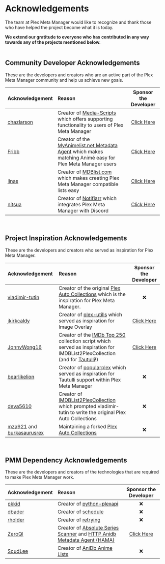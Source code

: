 # Acknowledgements

The team at Plex Meta Manager would like to recognize and thank those who have helped the project become what it is today.

**We extend our gratitude to everyone who has contributed in any way towards any of the projects mentioned below.**
<br>
<br>

## Community Developer Acknowledgements

These are the developers and creators who are an active part of the Plex Meta Manager community and help us achieve new goals.

| Acknowledgement                       | Reason  |        Sponsor the Developer              |
|:---------------------------|:-----------------|:----------------------------------:|
| [chazlarson](https://github.com/chazlarson/) | Creator of [Media-Scripts](https://github.com/chazlarson/Media-Scripts) which offers supporting functionality to users of Plex Meta Manager | [Click Here](https://www.google.com/search?q=food+shelf+near+me) |
| [Fribb](https://github.com/Fribb)    | Creator of the [MyAnimelist.net Metadata Agent](https://github.com/Fribb/MyAnimeList.bundle) which makes matching Animé easy for Plex Meta Manager users    | [Click Here](https://github.com/sponsors/JonnyWong16)              |
| [linas](https://github.com/linaspurinis) | Creator of [MDBlist.com](https://github.com/deva5610/IMDBList2PlexCollection) which makes creating Plex Meta Manager compatible lists easy | [Click Here](https://www.patreon.com/mdblist/posts) |
| [nitsua](https://github.com/austinwbest) | Creator of [Notifiarr](https://github.com/Notifiarr) which integrates Plex Meta Manager with Discord| [Click Here](https://github.com/sponsors/Notifiarr) |

<br>

## Project Inspiration Acknowledgements

These are the developers and creators who served as inspiration for Plex Meta Manager.

| Acknowledgement                       | Reason  |        Sponsor the Developer              |
|:---------------------------|:-----------------|:----------------------------------:|
| [vladimir-tutin](https://github.com/vladimir-tutin) | Creator of the  original [Plex Auto Collections](https://github.com/vladimir-tutin/Plex-Auto-Collections) which is the inspiration for Plex Meta Manager. |              &#10060;    |
| [jkirkcaldy](https://github.com/jkirkcaldy) | Creator of [plex-utills](https://github.com/jkirkcaldy/plex-utills) which served as inspiration for Image Overlay | [Click Here](https://opencollective.com/themainframe) |
| [JonnyWong16](https://github.com/JonnyWong16)    | Creator of the [IMDb Top 250](https://gist.github.com/JonnyWong16/f5b9af386ea58e19bf18c09f2681df23) collection script which served as inspiration for IMDBList2PlexCollection (and for [Tautulli](https://github.com/Tautulli/Tautulli)!)    | [Click Here](https://github.com/sponsors/JonnyWong16)              |
| [bearlikelion](https://github.com/bearlikelion) | Creator of [popularplex](https://github.com/bearlikelion/popularplex) which served as inspiration for Tautulli support within Plex Meta Manager |  &#10060; |
| [deva5610](https://github.com/deva5610) | Creator of [IMDBList2PlexCollection](https://github.com/deva5610/IMDBList2PlexCollection) which prompted vladimir-tutin to write the original Plex Auto Collections |&#10060;  |
| [mza921](https://github.com/mza921) and [burkasaurusrex](https://github.com/burkasaurusrex)      | Maintaining a forked [Plex Auto Collections](https://github.com/mza921/Plex-Auto-Collections) | &#10060; |

<br>

## PMM Dependency Acknowledgements
These are the developers and creators of the technologies that are required to make Plex Meta Manager work.

| Acknowledgement                       | Reason  |        Sponsor the Developer              |
|:---------------------------|:-----------------|:----------------------------------:|
| [pkkid](https://github.com/pkkid) | Creator of [python-plexapi](https://github.com/pkkid/python-plexapi) |              &#10060;    |
| [dbader](https://github.com/dbader) | Creator of [schedule](https://github.com/dbader/schedule)  |  &#10060;       |
| [rholder](https://github.com/rholder) | Creator of [retrying](https://github.com/rholder/retrying) |&#10060;  |
| [ZeroQI](https://github.com/ZeroQI) | Creator of [Absolute Series Scanner](https://github.com/ZeroQI/Absolute-Series-Scanner) and [HTTP Anidb Metadata Agent (HAMA)](https://github.com/ZeroQI/Hama.bundle)| [Click Here](https://github.com/sponsors/ZeroQI) |
| [ScudLee](https://github.com/ScudLee) | Creator of [AniDb Anime Lists](https://github.com/Anime-Lists/anime-lists) |  &#10060; |

